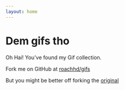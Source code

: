 ```yaml
---
layout: home
---
```


# Dem gifs tho

Oh Hai! You've found my Gif collection.

Fork me on GitHub at [roachhd/gifs](https://github.com/roachhd/gifs)

But you might be better off forking the [original](https://github.com/orderedlist/gifs)
